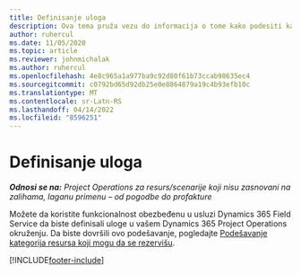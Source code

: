 ```yaml
---
title: Definisanje uloga
description: Ova tema pruža vezu do informacija o tome kako podesiti kategorije resursa koji mogu da se rezervišu.
author: ruhercul
ms.date: 11/05/2020
ms.topic: article
ms.reviewer: johnmichalak
ms.author: ruhercul
ms.openlocfilehash: 4e8c965a1a977ba9c92d80f61b73ccab98635ec4
ms.sourcegitcommit: c0792bd65d92db25e0e8864879a19c4b93efb10c
ms.translationtype: MT
ms.contentlocale: sr-Latn-RS
ms.lasthandoff: 04/14/2022
ms.locfileid: "8596251"
---
```

# <a name="define-roles"></a>Definisanje uloga

_**Odnosi se na:** Project Operations za resurs/scenarije koji nisu zasnovani na zalihama, laganu primenu – od pogodbe do profakture_

Možete da koristite funkcionalnost obezbeđenu u usluzi Dynamics 365 Field Service da biste definisali uloge u vašem Dynamics 365 Project Operations okruženju. Da biste dovršili ovo podešavanje, pogledajte [Podešavanje kategorija resursa koji mogu da se rezervišu](/dynamics365/field-service/set-up-bookable-resource-categories).


[!INCLUDE[footer-include](../includes/footer-banner.md)]